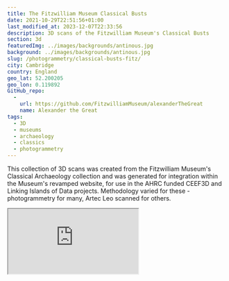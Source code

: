 ```yaml
---
title: The Fitzwilliam Museum Classical Busts
date: 2021-10-29T22:51:56+01:00
last_modified_at: 2023-12-07T22:33:56
description: 3D scans of the Fitzwilliam Museum's Classical Busts
section: 3d
featuredImg: ../images/backgrounds/antinous.jpg
background: ../images/backgrounds/antinous.jpg
slug: /photogrammetry/classical-busts-fitz/
city: Cambridge
country: England
geo_lat: 52.200205
geo_lon: 0.119892
GitHub_repo:
  - 
    url: https://github.com/FitzwilliamMuseum/alexanderTheGreat
    name: Alexander the Great
tags: 
  - 3D
  - museums
  - archaeology
  - classics
  - photogrammetry
---
```


This collection of 3D scans was created from the Fitzwilliam Museum's Classical Archaeology collection and 
was generated for integration within the Museum's revamped website, for use in 
the AHRC funded CEEF3D and Linking Islands of Data projects. Methodology varied 
for these - photogrammetry for many, Artec Leo scanned for others.

<div class="ratio ratio-1x1 my-3">
  <iframe title="A 3D model play list from the Fitzwilliam Museum Classical Archaeology section" src="https://sketchfab.com/playlists/embed?collection=6dbffee912ad49fea843edaff090a1a0"  allow="autoplay; fullscreen; vr" mozallowfullscreen="true" webkitallowfullscreen="true"></iframe>
</div>
